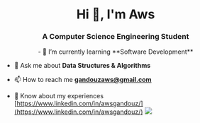<h1 align="center">Hi 👋, I'm Aws</h1>
<h3 align="center">A Computer Science Engineering Student</h3>


<p align="center">
  - 🌱 I’m currently learning **Software Development**  

- 💬 Ask me about **Data Structures & Algorithms**

- 📫 How to reach me **gandouzaws@gmail.com**

- 📄 Know about my experiences [https://www.linkedin.com/in/awsgandouz/](https://www.linkedin.com/in/awsgandouz/)
  <img src="https://github-readme-streak-stats.herokuapp.com/?user=Awsgandouz&theme=radical&hide_border=false" />
</p>



